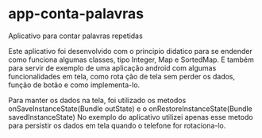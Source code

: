 # app-conta-palavras
Aplicativo para contar palavras repetidas

Este aplicativo foi desenvolvido com o principio didatico para se endender como funciona algumas classes, tipo Integer,
Map e SortedMap. E também para servir de exemplo de uma aplicação android com algumas funcionalidades em tela, como rota
ção de tela sem perder os dados, função de botão e como implementa-lo.

Para manter os dados na tela, foi utilizado os metodos onSaveInstanceState(Bundle outState) e o
onRestoreInstanceState(Bundle savedInstanceState)
No exemplo do aplicativo utilizei apenas esse metodo para persistir os dados em tela quando o telefone for rotaciona-lo.

